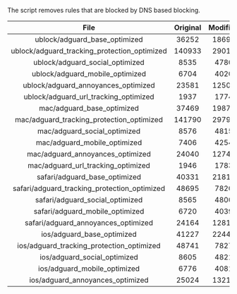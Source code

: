The script removes rules that are blocked by DNS based blocking.


| File | Original | Modified |
|:----:|:-----:|:-----:|
| ublock/adguard_base_optimized | 36252 | 18695 |
| ublock/adguard_tracking_protection_optimized | 140933 | 29017 |
| ublock/adguard_social_optimized | 8535 | 4780 |
| ublock/adguard_mobile_optimized | 6704 | 4020 |
| ublock/adguard_annoyances_optimized | 23581 | 12504 |
| ublock/adguard_url_tracking_optimized | 1937 | 1774 |
| mac/adguard_base_optimized | 37469 | 19878 |
| mac/adguard_tracking_protection_optimized | 141790 | 29794 |
| mac/adguard_social_optimized | 8576 | 4815 |
| mac/adguard_mobile_optimized | 7406 | 4254 |
| mac/adguard_annoyances_optimized | 24040 | 12744 |
| mac/adguard_url_tracking_optimized | 1946 | 1783 |
| safari/adguard_base_optimized | 40331 | 21817 |
| safari/adguard_tracking_protection_optimized | 48695 | 7820 |
| safari/adguard_social_optimized | 8565 | 4800 |
| safari/adguard_mobile_optimized | 6720 | 4039 |
| safari/adguard_annoyances_optimized | 24164 | 12817 |
| ios/adguard_base_optimized | 41227 | 22444 |
| ios/adguard_tracking_protection_optimized | 48741 | 7827 |
| ios/adguard_social_optimized | 8605 | 4821 |
| ios/adguard_mobile_optimized | 6776 | 4081 |
| ios/adguard_annoyances_optimized | 25024 | 13211 |